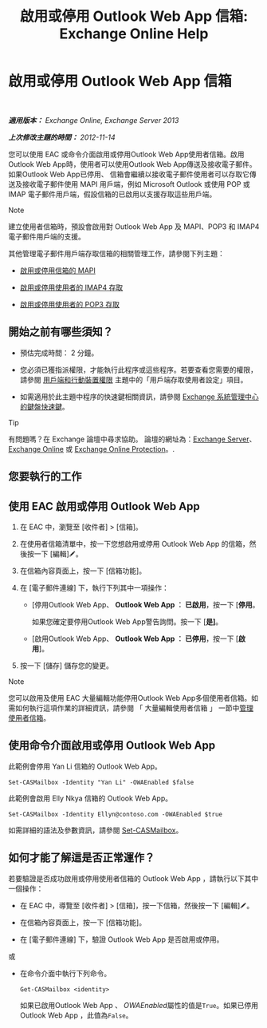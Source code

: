 ﻿---
title: '啟用或停用 Outlook Web App 信箱: Exchange Online Help'
TOCTitle: 啟用或停用 Outlook Web App 信箱
ms:assetid: abc19646-6211-4f18-a060-e347452dcc53
ms:mtpsurl: https://technet.microsoft.com/zh-tw/library/Bb124124(v=EXCHG.150)
ms:contentKeyID: 50554074
ms.date: 05/23/2018
mtps_version: v=EXCHG.150
ms.translationtype: MT
---

# 啟用或停用 Outlook Web App 信箱

 

_**適用版本：** Exchange Online, Exchange Server 2013_

_**上次修改主題的時間：** 2012-11-14_

您可以使用 EAC 或命令介面啟用或停用Outlook Web App使用者信箱。啟用Outlook Web App時，使用者可以使用Outlook Web App傳送及接收電子郵件。如果Outlook Web App已停用、 信箱會繼續以接收電子郵件使用者可以存取它傳送及接收電子郵件使用 MAPI 用戶端，例如 Microsoft Outlook 或使用 POP 或 IMAP 電子郵件用戶端，假設信箱的已啟用以支援存取這些用戶端。


> [!NOTE]  
> 建立使用者信箱時，預設會啟用對 Outlook Web App 及 MAPI、POP3 和 IMAP4 電子郵件用戶端的支援。




其他管理電子郵件用戶端存取信箱的相關管理工作，請參閱下列主題：

  - [啟用或停用信箱的 MAPI](enable-or-disable-mapi-for-a-mailbox-exchange-online-help.md)

  - [啟用或停用使用者的 IMAP4 存取](enable-or-disable-imap4-access-for-a-user-exchange-2013-help.md)

  - [啟用或停用使用者的 POP3 存取](enable-or-disable-pop3-access-for-a-user-exchange-2013-help.md)

## 開始之前有哪些須知？

  - 預估完成時間： 2 分鐘。

  - 您必須已獲指派權限，才能執行此程序或這些程序。若要查看您需要的權限，請參閱 [用戶端和行動裝置權限](clients-and-mobile-devices-permissions-exchange-2013-help.md) 主題中的「用戶端存取使用者設定」項目。

  - 如需適用於此主題中程序的快速鍵相關資訊，請參閱 [Exchange 系統管理中心的鍵盤快速鍵](keyboard-shortcuts-in-the-exchange-admin-center-exchange-online-protection-help.md)。


> [!TIP]  
> 有問題嗎？在 Exchange 論壇中尋求協助。 論壇的網址為：<a href="https://go.microsoft.com/fwlink/p/?linkid=60612">Exchange Server</a>、 <a href="https://go.microsoft.com/fwlink/p/?linkid=267542">Exchange Online</a> 或 <a href="https://go.microsoft.com/fwlink/p/?linkid=285351">Exchange Online Protection</a>。.




## 您要執行的工作

## 使用 EAC 啟用或停用 Outlook Web App

1.  在 EAC 中，瀏覽至 \[收件者\] \> \[信箱\]。

2.  在使用者信箱清單中，按一下您想啟用或停用 Outlook Web App 的信箱，然後按一下 \[編輯\]![編輯圖示](images/JJ218640.6f53ccb2-1f13-4c02-bea0-30690e6ea71d(EXCHG.150).gif "編輯圖示")。

3.  在信箱內容頁面上，按一下 \[信箱功能\]。

4.  在 \[電子郵件連線\] 下，執行下列其中一項操作：
    
      - \[停用Outlook Web App、 **Outlook Web App ︰ 已啟用**，按一下 \[**停用**。
        
        如果您確定要停用Outlook Web App警告詢問。按一下 \[**是\]**。
    
      - \[啟用Outlook Web App、 **Outlook Web App ︰ 已停用**，按一下 \[**啟用**\]。

5.  按一下 \[儲存\] 儲存您的變更。


> [!NOTE]  
> 您可以啟用及使用 EAC 大量編輯功能停用Outlook Web App多個使用者信箱。如需如何執行這項作業的詳細資訊，請參閱 「 大量編輯使用者信箱 」 一節中<a href="manage-user-mailboxes-exchange-2013-help.md">管理使用者信箱</a>。




## 使用命令介面啟用或停用 Outlook Web App

此範例會停用 Yan Li 信箱的 Outlook Web App。

    Set-CASMailbox -Identity "Yan Li" -OWAEnabled $false

此範例會啟用 Elly Nkya 信箱的 Outlook Web App。

    Set-CASMailbox -Identity Ellyn@contoso.com -OWAEnabled $true

如需詳細的語法及參數資訊，請參閱 [Set-CASMailbox](https://technet.microsoft.com/zh-tw/library/bb125264\(v=exchg.150\))。

## 如何才能了解這是否正常運作？

若要驗證是否成功啟用或停用使用者信箱的 Outlook Web App ，請執行以下其中一個操作：

  - 在 EAC 中，導覽至 \[收件者\] \> \[信箱\]，按一下信箱，然後按一下 \[編輯\]![編輯圖示](images/JJ218640.6f53ccb2-1f13-4c02-bea0-30690e6ea71d(EXCHG.150).gif "編輯圖示")。

  - 在信箱內容頁面上，按一下 \[信箱功能\]。

  - 在 \[電子郵件連線\] 下，驗證 Outlook Web App 是否啟用或停用。

或

  - 在命令介面中執行下列命令。
    
        Get-CASMailbox <identity>
    
    如果已啟用Outlook Web App 、 *OWAEnabled*屬性的值是`True`。如果已停用Outlook Web App ，此值為`False`。

